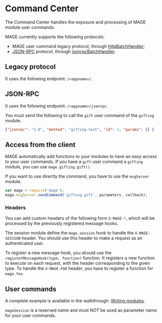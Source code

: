 # Command Center

The Command Center handles the exposure and processing of MAGE module user commands.

MAGE currently supports the following protocols:
* MAGE user command legacy protocol, through [httpBatchHandler](./httpBatchHandler.js);
* [JSON-RPC](http://www.jsonrpc.org/specification) protocol, through [jsonrpcBatchHandler](./jsonrpcBatchHandler.js).

## Legacy protocol

It uses the following endpoint: `/<appname>/`.

## JSON-RPC

It uses the following endpoint: `/<appname>/jsonrpc`.

You must send the following to call the `gift` user command of the `gifting` module.
```json
{"jsonrpc": "2.0", "method": "gifting.test", "id": 1, "params": {} }
```

## Access from the client

MAGE automatically add functions to your modules to have an easy access to your user commands.
If you have a `gift` user command a `gifting` module, you can use `mage.gifting.gift()`.

If you want to use directly the command, you have to use the `msgServer` module.
```javascript
var mage = require('mage');
mage.msgServer.sendCommand('gifting.gift', parameters, callback);
```

### Headers

You can add custom headers of the following form `X-MAGE-*`,
which will be processed by the previously registered message hooks.

The session module define the `mage.session` hook to handle the `X-MAGE-SESSION` header.
You should use this header to make a request as an authenticated user.

To register a new message hook, you should use the `registerMessageHook(type, function)` function.
It registers a new function to execute on each request, with the header corresponding to the given type.
To handle the `X-MAGE-FOO` header, you have to register a function for `mage.foo`.

## User commands

A complete example is available in the walkthrough: [Writing modules](../../docs/walkthrough/Modules.md).

`mageSession` is a reserved name and must *NOT* be used as parameter name for your user commands.

